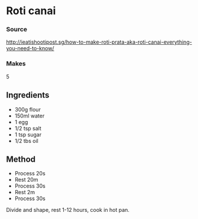 # Roti canai

### Source

http://ieatishootipost.sg/how-to-make-roti-prata-aka-roti-canai-everything-you-need-to-know/

### Makes

5

## Ingredients

* 300g flour
* 150ml water
* 1 egg
* 1/2 tsp salt
* 1 tsp sugar
* 1/2 tbs oil

## Method

* Process 20s
* Rest 20m
* Process 30s
* Rest 2m
* Process 30s

Divide and shape, rest 1-12 hours, cook in hot pan.
